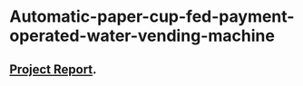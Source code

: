 # Automatic-paper-cup-fed-payment-operated-water-vending-machine
## [Project Report](https://github.com/btechproject2019/Automatic-paper-cup-fed-payment-operated-water-vending-machine/blob/master/pre%20project/Automatic%20vending%20Machine.pdf).
